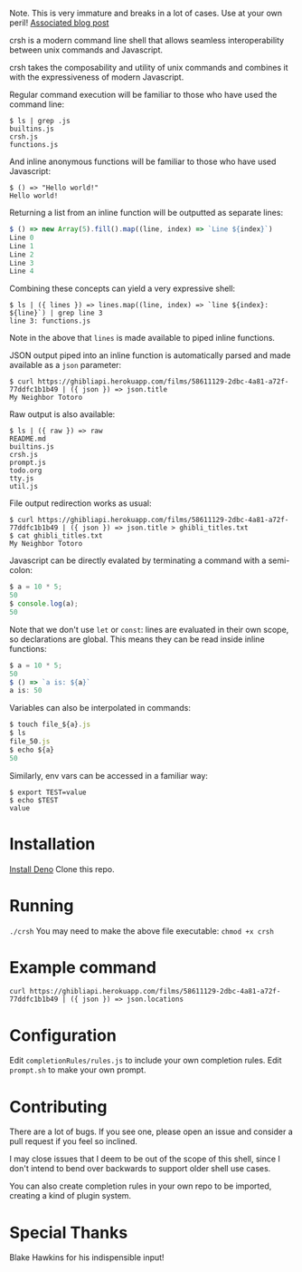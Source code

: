 Note. This is very immature and breaks in a lot of cases. Use at your own peril!
[Associated blog post](https://crwi.uk/2020/07/12/crsh.html)

crsh is a modern command line shell that allows seamless
interoperability between unix commands and Javascript.

crsh takes the composability and utility of unix commands and combines it with
the expressiveness of modern Javascript.

Regular command execution will be familiar to those who have used the command line:

```
$ ls | grep .js
builtins.js
crsh.js
functions.js
```

And inline anonymous functions will be familiar to those who have used Javascript:

```
$ () => "Hello world!"
Hello world!
```

Returning a list from an inline function will be outputted as separate lines:


```js
$ () => new Array(5).fill().map((line, index) => `Line ${index}`)
Line 0
Line 1
Line 2
Line 3
Line 4
```

Combining these concepts can yield a very expressive shell:

```
$ ls | ({ lines }) => lines.map((line, index) => `line ${index}: ${line}`) | grep line 3
line 3: functions.js
```

Note in the above that `lines` is made available to piped inline functions.

JSON output piped into an inline function is automatically parsed and made available as a `json` parameter:

```
$ curl https://ghibliapi.herokuapp.com/films/58611129-2dbc-4a81-a72f-77ddfc1b1b49 | ({ json }) => json.title
My Neighbor Totoro
```

Raw output is also available:

```
$ ls | ({ raw }) => raw
README.md
builtins.js
crsh.js
prompt.js
todo.org
tty.js
util.js
```

File output redirection works as usual:

```
$ curl https://ghibliapi.herokuapp.com/films/58611129-2dbc-4a81-a72f-77ddfc1b1b49 | ({ json }) => json.title > ghibli_titles.txt
$ cat ghibli_titles.txt
My Neighbor Totoro
```

Javascript can be directly evalated by terminating a command with a semi-colon:

```js
$ a = 10 * 5;
50
$ console.log(a);
50
```

Note that we don't use `let` or `const`: lines are evaluated in their own scope, so declarations are global. This means they can be read inside inline functions:

```js
$ a = 10 * 5;
50
$ () => `a is: ${a}`
a is: 50
```

Variables can also be interpolated in commands:

```js
$ touch file_${a}.js
$ ls
file_50.js
$ echo ${a}
50
```

Similarly, env vars can be accessed in a familiar way:

```
$ export TEST=value
$ echo $TEST
value
```

# Installation
[Install Deno](https://deno.land/#installation)
Clone this repo.


# Running
`./crsh`
You may need to make the above file executable:
`chmod +x crsh`

# Example command
`curl https://ghibliapi.herokuapp.com/films/58611129-2dbc-4a81-a72f-77ddfc1b1b49 | ({ json }) => json.locations`

# Configuration
Edit `completionRules/rules.js` to include your own completion rules.
Edit `prompt.sh` to make your own prompt.

# Contributing

There are a lot of bugs. If you see one, please open an issue and consider a pull request if you feel so inclined.

I may close issues that I deem to be out of the scope of this shell, since I don't intend to bend over backwards to support older shell use cases.

You can also create completion rules in your own repo to be imported, creating a kind of plugin system.

# Special Thanks

Blake Hawkins for his indispensible input!